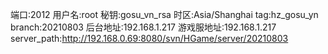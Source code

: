 端口:2012
用户名:root
秘钥:gosu_vn_rsa
时区:Asia/Shanghai
tag:hz_gosu_yn
branch:20210803
后台地址:192.168.1.217
游戏服地址:192.168.1.217
server_path:http://192.168.0.69:8080/svn/HGame/server/20210803 
